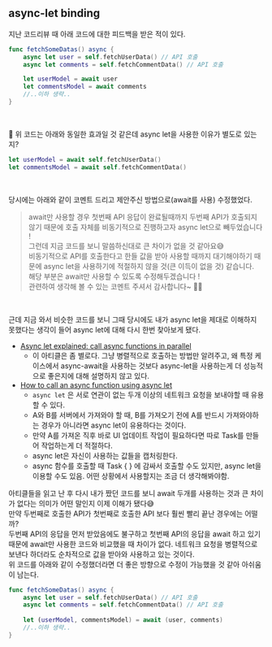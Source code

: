 ## async-let binding
지난 코드리뷰 때 아래 코드에 대한 피드백을 받은 적이 있다.
```Swift
func fetchSomeDatas() async {
    async let user = self.fetchUserData() // API 호출
    async let comments = self.fetchCommentData() // API 호출

    let userModel = await user
    let commentsModel = await comments
    //..이하 생략..
}
```
<br>

💬 위 코드는 아래와 동일한 효과일 것 같은데 async let을 사용한 이유가 별도로 있는지?<br>
```Swift
let userModel = await self.fetchUserData()
let commentsModel = await self.fetchCommentData()
```

<br>

당시에는 아래와 같이 코멘트 드리고 제안주신 방법으로(await를 사용) 수정했었다.
>await만 사용할 경우 첫번째 API 응답이 완료될때까지 두번째 API가 호출되지 않기 때문에 호출 자체를 비동기적으로 진행하고자 async let으로 빼두었습니다 !<br>
그런데 지금 코드를 보니 말씀하신대로 큰 차이가 없을 것 같아요😅 <br>
비동기적으로 API를 호출한다고 한들 값을 받아 사용할 때까지 대기해야하기 때문에 async let을 사용하기에 적절하지 않을 것(큰 이득이 없을 것) 같습니다.<br>
해당 부분은 await만 사용할 수 있도록 수정해두겠습니다 !<br>
관련하여 생각해 볼 수 있는 코멘트 주셔서 감사합니다~ 🙇‍♀️

<br>

근데 지금 와서 비슷한 코드를 보니 그때 당시에도 내가 async let을 제대로 이해하지 못했다는 생각이 들어 async let에 대해 다시 한번 찾아보게 됐다. 

- [Async let explained: call async functions in parallel](https://www.avanderlee.com/swift/async-let-asynchronous-functions-in-parallel/)
    - 이 아티클은 좀 별로다. 그냥 병렬적으로 호출하는 방법만 알려주고, 왜 특정 케이스에서 async-await을 사용하는 것보다 async-let을 사용하는게 더 성능적으로 좋은지에 대해 설명하지 않고 있다.
- [How to call an async function using async let](https://www.hackingwithswift.com/quick-start/concurrency/how-to-call-an-async-function-using-async-let)
    - `async let` 은 서로 연관이 없는 두개 이상의 네트워크 요청을 보내야할 때 유용할 수 있다.
    - A와 B를 서버에서 가져와야 할 때, B를 가져오기 전에 A를 반드시 가져와야하는 경우가 아니라면 async let이 유용하다는 것이다.
    - 만약 A를 가져온 직후 바로 UI 업데이트 작업이 필요하다면 따로 Task를 만들어 작업하는게 더 적절하다.
    - async let은 자신이 사용하는 값들을 캡처링한다.
    - async 함수를 호출할 때 Task { } 에 감싸서 호출할 수도 있지만, async let을 이용할 수도 있음. 어떤 상황에서 사용할지는 조금 더 생각해봐야함.

아티클들을 읽고 난 후 다시 내가 짰던 코드를 보니 await 두개를 사용하는 것과 큰 차이가 없다는 의미가 어떤 말인지 이제 이해가 됐다😅 <br>
만약 두번째로 호출한 API가 첫번째로 호출한 API 보다 훨씬 빨리 끝난 경우에는 어떨까?<br> 
두번째 API의 응답을 먼저 받았음에도 불구하고 첫번째 API의 응답을 await 하고 있기 때문에 await만 사용한 코드와 비교했을 때 차이가 없다. 네트워크 요청을 병렬적으로 보낸다 하더라도 순차적으로 값을 받아와 사용하고 있는 것이다. <br>
위 코드를 아래와 같이 수정했더라면 더 좋은 방향으로 수정이 가능했을 것 같아 아쉬움이 남는다.
```Swift
func fetchSomeDatas() async {
    async let user = self.fetchUserData() // API 호출
    async let comments = self.fetchCommentData() // API 호출
    
    let (userModel, commentsModel) = await (user, comments)
    //..이하 생략..
}
```

